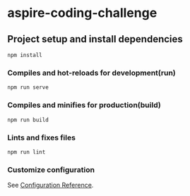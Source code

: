 # aspire-coding-challenge

## Project setup and install dependencies

```
npm install
```

### Compiles and hot-reloads for development(run)

```
npm run serve
```

### Compiles and minifies for production(build)

```
npm run build
```

### Lints and fixes files

```
npm run lint
```

### Customize configuration

See [Configuration Reference](https://cli.vuejs.org/config/).
